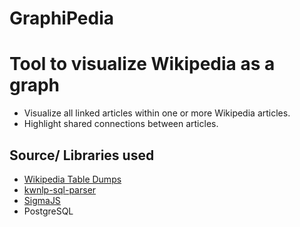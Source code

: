 # GraphiPedia

# Tool to visualize Wikipedia as a graph
- Visualize all linked articles within one or more Wikipedia articles.
- Highlight shared connections between articles.


## Source/ Libraries used
- [Wikipedia Table Dumps](https://dumps.wikimedia.org/enwiki/latest)
- [kwnlp-sql-parser](https://github.com/kensho-technologies/kwnlp-sql-parser/tree/main)
- [SigmaJS](https://www.sigmajs.org/)
- PostgreSQL
